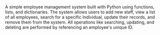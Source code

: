 A simple employee management system built with Python using functions, lists, and dictionaries. The system allows users to add new staff, view a list of all employees, search for a specific individual, update their records, and remove them from the system. All operations like searching, updating, and deleting are performed by referencing an employee's unique ID.
